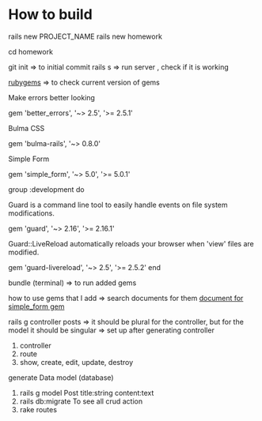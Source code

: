 # How to build

rails new PROJECT_NAME
rails new homework

cd homework

git init => to initial commit
rails s => run server , check if it is working

[rubygems](https://rubygems.org/)
=> to check current version of gems

Make errors better looking

gem 'better_errors', '~> 2.5', '>= 2.5.1'

Bulma CSS

gem 'bulma-rails', '~> 0.8.0'

Simple Form

gem 'simple_form', '~> 5.0', '>= 5.0.1'

group :development do

Guard is a command line tool to easily handle events on file system modifications.

gem 'guard', '~> 2.16', '>= 2.16.1'

Guard::LiveReload automatically reloads your browser when 'view' files are modified.

gem 'guard-livereload', '~> 2.5', '>= 2.5.2'
end

bundle (terminal) => to run added gems

how to use gems that I add => search documents for them
[document for simple_form gem](https://github.com/plataformatec/simple_form)

rails g controller posts => it should be plural for the controller, but for the model it should be singular
=> set up after generating controller

1. controller
2. route
3. show, create, edit, update, destroy

generate Data model (database)

1. rails g model Post title:string content:text
2. rails db:migrate
   To see all crud action
3. rake routes

